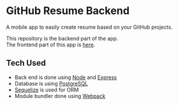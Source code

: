 # GitHub Resume Backend

A mobile app to easily create resume based on your GitHub projects.

This repository is the backend part of the app. <br />
The frontend part of this app is <a href="https://github.com/hertantoirawan/github-resume-frontend">here</a>.

## Tech Used
- Back end is done using [Node](https://nodejs.org/) and [Express](https://expressjs.com/)
- Database is using [PostgreSQL](https://www.postgresql.org/)
- [Sequelize](https://sequelize.org/) is used for ORM
- Module bundler done using [Webpack](https://webpack.js.org/)
